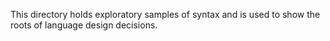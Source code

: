 This directory holds exploratory samples of syntax and is used to show the roots of language 
design decisions. 